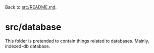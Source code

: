 Back to [src/README.md](../README.md).

# src/database

This folder is pretended to contain things related to databases. Mainly, indexed-db database.